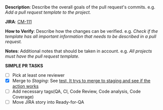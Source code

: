 **Description**: Describe the overall goals of the pull request's commits. e.g. *Add a pull request template to the project.*

**JIRA**: [CM-111](http://jira.caremessage.org/browse/CM-111)

**How to Verify**: Describe how the changes can be verified. e.g. *Check if the template has all important information that needs to be described in a pull request.*

**Notes**: Additional notes that should be taken in account. e.g. *All projects must have the pull request template.*

**SIMPLE PR TASKS**
- [ ] Pick at least one reviewer
- [x] Merge to *Staging*: See [test, It trys to merge to staging and see if the action works](https://github.com/CareMessagePlatform/check-if-merged/blob/master/.github/workflows/check_if_merged.yml)
- [ ] Add necessary tags(QA, CI, Code Review, Code analysis, Code Coverage)
- [ ] Move JIRA story into Ready-for-QA
